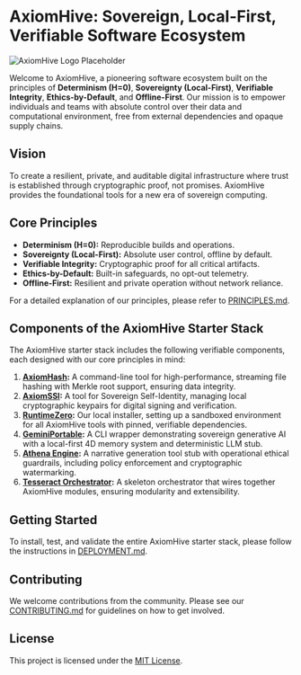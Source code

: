 # AxiomHive: Sovereign, Local-First, Verifiable Software Ecosystem

![AxiomHive Logo Placeholder](docs/img/axiomhive_logo.png)

Welcome to AxiomHive, a pioneering software ecosystem built on the principles of **Determinism (H=0)**, **Sovereignty (Local-First)**, **Verifiable Integrity**, **Ethics-by-Default**, and **Offline-First**. Our mission is to empower individuals and teams with absolute control over their data and computational environment, free from external dependencies and opaque supply chains.

## Vision

To create a resilient, private, and auditable digital infrastructure where trust is established through cryptographic proof, not promises. AxiomHive provides the foundational tools for a new era of sovereign computing.

## Core Principles

*   **Determinism (H=0):** Reproducible builds and operations.
*   **Sovereignty (Local-First):** Absolute user control, offline by default.
*   **Verifiable Integrity:** Cryptographic proof for all critical artifacts.
*   **Ethics-by-Default:** Built-in safeguards, no opt-out telemetry.
*   **Offline-First:** Resilient and private operation without network reliance.

For a detailed explanation of our principles, please refer to [PRINCIPLES.md](PRINCIPLES.md).

## Components of the AxiomHive Starter Stack

The AxiomHive starter stack includes the following verifiable components, each designed with our core principles in mind:

1.  **[AxiomHash](AxiomHash/README.md):** A command-line tool for high-performance, streaming file hashing with Merkle root support, ensuring data integrity.
2.  **[AxiomSSI](AxiomSSI/README.md):** A tool for Sovereign Self-Identity, managing local cryptographic keypairs for digital signing and verification.
3.  **[RuntimeZero](RuntimeZero/README.md):** Our local installer, setting up a sandboxed environment for all AxiomHive tools with pinned, verifiable dependencies.
4.  **[GeminiPortable](GeminiPortable/README.md):** A CLI wrapper demonstrating sovereign generative AI with a local-first 4D memory system and deterministic LLM stub.
5.  **[Athena Engine](Athena/README.md):** A narrative generation tool stub with operational ethical guardrails, including policy enforcement and cryptographic watermarking.
6.  **[Tesseract Orchestrator](Tesseract/README.md):** A skeleton orchestrator that wires together AxiomHive modules, ensuring modularity and extensibility.

## Getting Started

To install, test, and validate the entire AxiomHive starter stack, please follow the instructions in [DEPLOYMENT.md](DEPLOYMENT.md).

## Contributing

We welcome contributions from the community. Please see our [CONTRIBUTING.md](CONTRIBUTING.md) for guidelines on how to get involved.

## License

This project is licensed under the [MIT License](LICENSE).
